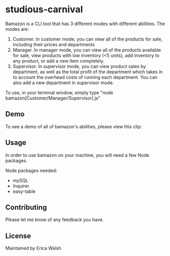 # studious-carnival

Bamazon is a CLI tool that has 3 different modes with different abilities. The modes are:
 1. Customer. In customer mode, you can view all of the products for sale, including their prices and departments
 2. Manager. In manager mode, you can view all of the products available for sale, view products with low inventory (<5 units), add inventory to any product, or add a new item completely. 
 3. Supervisor. In supervisor mode, you can view product sales by department, as well as the total profit of the department which takes in to account the overhead costs of running each department. You can also add a new department in supervisor mode. 

To use, in your terminal window, simply type "node bamazon[Customer/Manager/Supervisor].js"

## Demo
To see a demo of all of bamazon's abilities, please view this clip:

## Usage
In order to use bamazon on your machine, you will need a few Node packages. 

Node packages needed:
 - mySQL
 - Inquirer
 - easy-table
 
## Contributing
Please let me know of any feedback you have. 

## License
Maintained by Erica Walsh